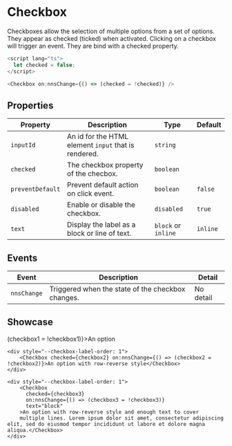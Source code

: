 <script lang="ts">
    import Checkbox from "$lib/components/Checkbox.svelte";

    let checkbox1 = false;
    let checkbox2 = true;
    let checkbox3 = false;
</script>

# Checkbox

Checkboxes allow the selection of multiple options from a set of options. They appear as checked (ticked) when activated. Clicking on a checkbox will trigger an event. They are bind with a checked property.

```javascript
<script lang="ts">
  let checked = false;
</script>

<Checkbox on:nnsChange={() => (checked = !checked)} />
```

## Properties

| Property         | Description                                          | Type                | Default  |
| ---------------- | ---------------------------------------------------- | ------------------- | -------- |
| `inputId`        | An id for the HTML element `input` that is rendered. | `string`            |          |
| `checked`        | The checkbox property of the checbox.                | `boolean`           |          |
| `preventDefault` | Prevent default action on click event.               | `boolean`           | `false`  |
| `disabled`       | Enable or disable the checkbox.                      | `disabled`          | `true`   |
| `text`           | Display the label as a block or line of text.        | `block` or `inline` | `inline` |

## Events

| Event       | Description                                       | Detail    |
| ----------- | ------------------------------------------------- | --------- |
| `nnsChange` | Triggered when the state of the checkbox changes. | No detail |

## Showcase

<div class="card-grid">
    <Checkbox checked={checkbox1} on:nnsChange={() => (checkbox1 = !checkbox1)}>An option</Checkbox>

    <div style="--checkbox-label-order: 1">
        <Checkbox checked={checkbox2} on:nnsChange={() => (checkbox2 = !checkbox2)}>An option with row-reverse style</Checkbox>
    </div>

    <div style="--checkbox-label-order: 1">
        <Checkbox
          checked={checkbox3}
          on:nnsChange={() => (checkbox3 = !checkbox3)}
          text="block"
        >An option with row-reverse style and enough text to cover
        multiple lines. Lorem ipsum dolor sit amet, consectetur adipiscing elit, sed do eiusmod tempor incididunt ut labore et dolore magna aliqua.</Checkbox>
    </div>

</div>
